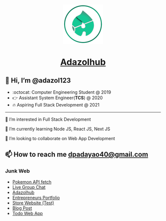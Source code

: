 <p align="center">
  <a href="https://www.adazolhub.online">
    <img src="./logo.png" height="128">
    <h1 align="center">Adazolhub</h1>
  </a>
</p>

## 👋 Hi, I’m @adazol123
* :octocat: Computer Engineering Student @ 2019
* 👉 Assistant System Engineer(**TCS**) @ 2020
* 🔥 Aspiring Full Stack Development @ 2021
___
 👀 I’m interested in Full Stack Development

 🌱 I’m currently learning Node JS, React JS, Next JS

 💞️ I’m looking to collaborate on Web App Development

 📫 How to reach me dpadayao40@gmail.com
---
### Junk Web
- [Pokemon API fetch](https://pokemon-cards-adazol.vercel.app/)
- [Live Group Chat](https://chat-box-adazolhub.web.app/)
- [Adazolhub](https://adazolhub.online)
- [Entrepreneurs Portfolio](https://entrepreneursportfolio.com)
- [Store Website (Test)](https://bscpe-store.web.app)
- [Blog Post](https://djlozada.wordpress.com/portfolio/iv-fluid-level-indicator)
- [Todo Web App](https://todo-app-adazolhub.web.app)

<!---
adazol123/adazol123 is a ✨ special ✨ repository because its `README.md` (this file) appears on your GitHub profile.
You can click the Preview link to take a look at your changes.
--->
